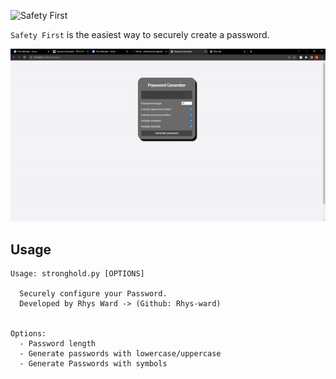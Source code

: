 ![Safety First](img/Safety-First.png)

`Safety First` is the easiest way to securely create a password.

![GIF demo](img/password.gif)

## **Usage**

```
Usage: stronghold.py [OPTIONS]

  Securely configure your Password.
  Developed by Rhys Ward -> (Github: Rhys-ward)


Options:
  - Password length
  - Generate passwords with lowercase/uppercase
  - Generate Passwords with symbols

```
